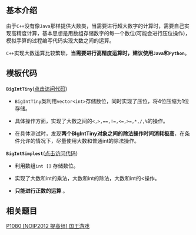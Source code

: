 ## 基本介绍

由于`C++`没有像`Java`那样提供大数类，当需要进行超大数字的计算时，需要自己实现高精度计算，基本思想是用数组存储数字的每一个数位(可能会进行压位操作)，模拟手算的过程编写代码实现大数之间的运算。

`C++`实现大数运算比较繁琐，**当需要进行高精度运算时，建议使用`Java`和`Python`**。





## 模板代码

**`BigIntTiny`**([点击访问代码](https://github.com/qxf-72/Codeforces-Cpp/blob/main/copypasta/math/BigIntTiny.cpp))

- `BigIntTiny`类利用`vector<int>`存储数位，同时实现了压位，将4位压缩为1位存储。
- 具体操作方面，实现了大数之间的`<,>,==,!=,<=,>=,*,/,%`的操作。


- 在具体测试时，发现**两个BIgIntTiny对象之间的除法操作时间消耗极高**，在条件允许的情况下，尽量使用大数和普通int的除法操作。


**`BigIntSimplest`**([点击访问代码](https://github.com/qxf-72/Codeforces-Cpp/blob/main/copypasta/math/BigIntSimplest.cpp))

- 利用数组`int []` 存储数位。

- 实现了大数和int的乘法，大数和int的除法，大数和int的<操作。

- **只能进行正数的运算**  。





## 相关题目
[P1080 [NOIP2012 提高组] 国王游戏](https://www.luogu.com.cn/problem/P1080)
